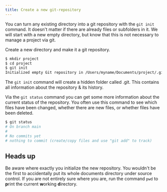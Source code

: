 ```yaml
---
title: Create a new git-repository
---
```


You can turn any existing directory into a git repository with the `git init` command. It doesn't matter if there are already files or subfolders in it. We will start with a new empty directory, but know that this is not necessary to manage a project via git.

Create a new directory and make it a git repository.

```bash
$ mkdir project
$ cd project
$ git init
Initialized empty Git repository in /Users/myname/Documents/project/.git/
```

The `git init` command will create a hidden folder called .git. This contains all information about the repository & its history.

Via the `git status` command you can get some more information about the current status of the repository. You often use this command to see which files have been changed, whether there are new files, or whether files have been deleted.

```bash
$ git status
# On branch main
#
# No commits yet
# nothing to commit (create/copy files and use "git add" to track)
```

## Heads up

Be aware where exactly you initialize the new repository. You wouldn't be the first to accidentally put its whole documents directory under source control. If you are not entirely sure where you are, run the command `pwd` to **p**rint the current **w**orking **d**irectory.
